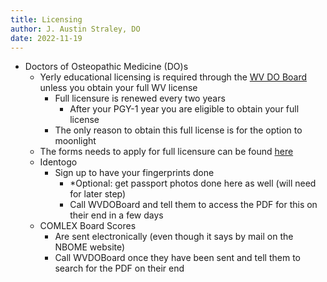 ```yaml
---
title: Licensing
author: J. Austin Straley, DO
date: 2022-11-19
---
```


- Doctors of Osteopathic Medicine (DO)s
    - Yerly educational licensing is required through the [WV DO Board][1] unless you obtain your full WV license
        - Full licensure is renewed every two years
            - After your PGY-1 year you are eligible to obtain your full license
        - The only reason to obtain this full license is for the option to moonlight
    - The forms needs to apply for full licensure can be found [here][2]
    - Identogo
        - Sign up to have your fingerprints done
			- *Optional: get passport photos done here as well (will need for later step)
			- Call WVDOBoard and tell them to access the PDF for this on their end in a few days
    - COMLEX Board Scores
        - Are sent electronically (even though it says by mail on the NBOME website)
        - Call WVDOBoard once they have been sent and tell them to search for the PDF on their end



[1]: https://www.wvbdosteo.org/
[2]: https://www.wvbdosteo.org/licensing/do/app/index.asp